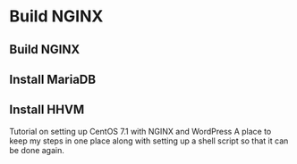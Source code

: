 # Build NGINX

## Build NGINX

## Install MariaDB

## Install HHVM

Tutorial on setting up CentOS 7.1 with NGINX and WordPress A place to keep my steps in one place along with setting up a shell script so that it can be done again.
